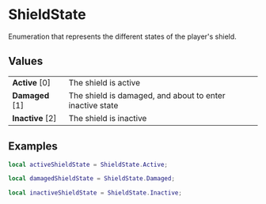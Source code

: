 # ShieldState

Enumeration that represents the different states of the player's shield.

## Values
| | |
| -------- | ------- |
| <b>Active</b> [0]  | The shield is active |
| <b>Damaged</b> [1]  | The shield is damaged, and about to enter inactive state |
| <b>Inactive</b> [2]  | The shield is inactive |

## Examples
```lua
local activeShieldState = ShieldState.Active;

local damagedShieldState = ShieldState.Damaged;

local inactiveShieldState = ShieldState.Inactive;
```
